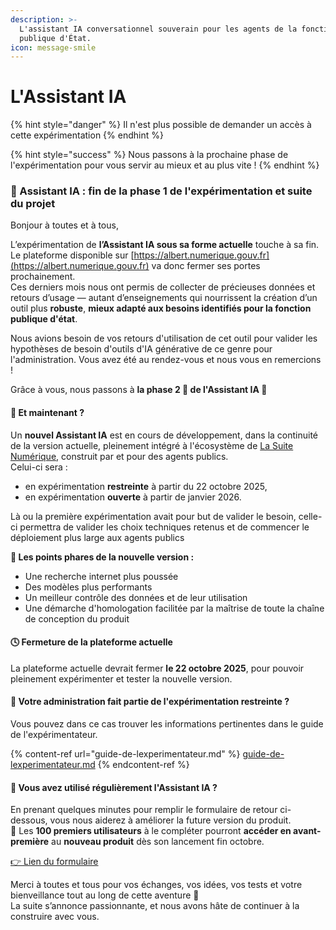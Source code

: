 ```yaml
---
description: >-
  L'assistant IA conversationnel souverain pour les agents de la fonction
  publique d'État.
icon: message-smile
---
```


# L'Assistant IA

{% hint style="danger" %}
Il n'est plus possible de demander un accès à cette expérimentation
{% endhint %}

{% hint style="success" %}
Nous passons à la prochaine phase de l'expérimentation pour vous servir au mieux et au plus vite !
{% endhint %}

### 🧭 Assistant IA : fin de la phase 1 de l'expérimentation et suite du projet

Bonjour à toutes et à tous,

L’expérimentation de **l’Assistant IA sous sa forme actuelle** touche à sa fin. Le plateforme disponible sur [https://albert.numerique.gouv.fr](https://albert.numerique.gouv.fr) va donc fermer ses portes prochainement.\
Ces derniers mois nous ont permis de collecter de précieuses données et retours d’usage — autant d’enseignements qui nourrissent la création d’un outil plus **robuste**, **mieux adapté aux besoins identifiés pour la fonction publique d'état**.

Nous avions besoin de vos retours d'utilisation de cet outil pour valider les hypothèses de besoin d'outils d'IA générative de ce genre pour l'administration. Vous avez été au rendez-vous et nous vous en remercions !

Grâce à vous, nous passons à **la phase 2 🚀 de l'Assistant IA 🤖**

#### 🚧 Et maintenant ?

Un **nouvel Assistant IA** est en cours de développement, dans la continuité de la version actuelle, pleinement intégré à l'écosystème de [La Suite Numérique](https://lasuite.numerique.gouv.fr/), construit par et pour des agents publics.\
Celui-ci sera :

* en expérimentation **restreinte** à partir du 22 octobre 2025,
* en expérimentation **ouverte** à partir de janvier 2026.

Là ou la première expérimentation avait pour but de valider le besoin, celle-ci permettra de valider les choix techniques retenus et de commencer le déploiement plus large aux agents publics

**🗼 Les points phares de la nouvelle version :**

* Une recherche internet plus poussée
* Des modèles plus performants
* Un meilleur contrôle des données et de leur utilisation
* Une démarche d'homologation facilitée par la maîtrise de toute la chaîne de conception du produit

#### 🕓 Fermeture de la plateforme actuelle

La plateforme actuelle devrait fermer **le 22 octobre 2025**, pour pouvoir pleinement expérimenter et tester la nouvelle version.

#### 🧪 Votre administration fait partie de l'expérimentation restreinte ?&#x20;

Vous pouvez dans ce cas trouver les informations pertinentes dans le guide de l'expérimentateur.&#x20;

{% content-ref url="guide-de-lexperimentateur.md" %}
[guide-de-lexperimentateur.md](guide-de-lexperimentateur.md)
{% endcontent-ref %}

#### 💫 Vous avez utilisé régulièrement l'Assistant IA ?

En prenant quelques minutes pour remplir le formulaire de retour ci-dessous, vous nous aiderez à améliorer la future version du produit.\
🎁 Les **100 premiers utilisateurs** à le compléter pourront **accéder en avant-première** au **nouveau produit** dès son lancement fin octobre.

[👉 Lien du formulaire](https://grist.numerique.gouv.fr/o/albert/forms/mQUfJ5b5bkSDbNerrc72pf/92)

Merci à toutes et tous pour vos échanges, vos idées, vos tests et votre bienveillance tout au long de cette aventure 🙏\
La suite s’annonce passionnante, et nous avons hâte de continuer à la construire avec vous.
